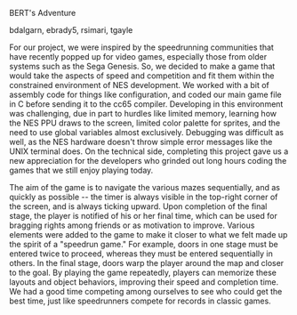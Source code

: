 BERT's Adventure

bdalgarn, ebrady5, rsimari, tgayle

For our project, we were inspired by the speedrunning communities that have recently popped up for video games, especially those from older systems such as the Sega Genesis. So, we decided to make a game that would take the aspects of speed and competition and fit them within the constrained environment of NES development. We worked with a bit of assembly code for things like configuration, and coded our main game file in C before sending it to the cc65 compiler. Developing in this environment was challenging, due in part to hurdles like limited memory, learning how the NES PPU draws to the screen, limited color palette for sprites, and the need to use  global variables almost exclusively. Debugging was difficult as well, as the NES hardware doesn't throw simple error messages like the UNIX terminal does. On the technical side, completing this project gave us a new appreciation for the developers who grinded out long hours coding the games that we still enjoy playing today.

The aim of the game is to navigate the various mazes sequentially, and as quickly as possible -- the timer is always visible in the top-right corner of the screen, and is always ticking upward. Upon completion of the final stage, the player is notified of his or her final time, which can be used for bragging rights among friends or as motivation to improve. Various elements were added to the game to make it closer to what we felt made up the spirit of a "speedrun game." For example, doors in one stage must be entered twice to proceed, whereas they must be entered sequentially in others. In the final stage, doors warp the player around the map and closer to the goal. By playing the game repeatedly, players can memorize these layouts and object behaviors, improving their speed and completion time. We had a good time competing among ourselves to see who could get the best time, just like speedrunners compete for records in classic games.